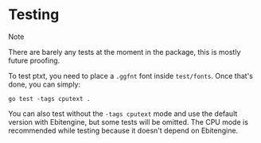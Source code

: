# Testing

> [!NOTE]
> There are barely any tests at the moment in the package, this is mostly future proofing.

To test ptxt, you need to place a `.ggfnt` font inside `test/fonts`. Once that's done, you can simply:
```
go test -tags cputext .
```
You can also test without the `-tags cputext` mode and use the default version with Ebitengine, but some tests will be omitted. The CPU mode is recommended while testing because it doesn't depend on Ebitengine.
